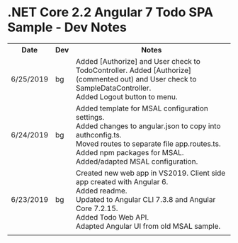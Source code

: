 # .NET Core 2.2 Angular 7 Todo SPA Sample - Dev Notes

<table>
    <tr>
        <th>Date</th>
        <th>Dev</th>
        <th>Notes</th>
    </tr>
    <tr>
        <td>6/25/2019</td><td>bg</td>
		<td>
			Added [Authorize] and User check to TodoController.
			Added [Authorize] (commented out) and User check to SampleDataController.<br/>
			Added Logout button to menu.<br/>
		</td>
    </tr>
    <tr>
        <td>6/24/2019</td><td>bg</td>
		<td>
			Added template for MSAL configuration settings.<br/>
			Added changes to angular.json to copy into authconfig.ts.<br/>
			Moved routes to separate file app.routes.ts.<br/>
			Added npm packages for MSAL.  Added/adapted MSAL configuration.<br/>
		</td>
    </tr>
    <tr>
        <td>6/23/2019</td><td>bg</td>
		<td>
			Created new web app in VS2019.
			Client side app created with Angular 6.<br/>
			Added readme.<br/>
			Updated to Angular CLI 7.3.8 and Angular Core 7.2.15.<br/>
			Added Todo Web API.<br/>
			Adapted Angular UI from old MSAL sample.<br/>
		</td>
    </tr>
    <tr>
        <td></td><td></td>
		<td>
		</td>
    </tr>
</table>

